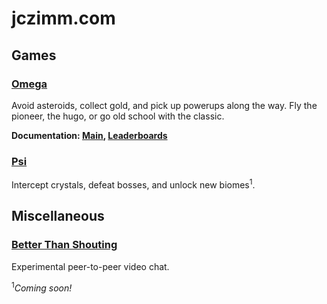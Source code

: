 jczimm.com
================

## Games

### [Omega](http://jczimm.com/omega)
Avoid asteroids, collect gold, and pick up powerups along the way. Fly the pioneer, the hugo, or go old school with the classic.

**Documentation: [Main](http://jczimm.com/docs/omega-main), [Leaderboards](http://jczimm.com/docs/omega-leaderboards)**

### [Psi](http://jczimm.com/psi)
Intercept crystals, defeat bosses, and unlock new biomes<sup>1</sup>.

## Miscellaneous

### [Better Than Shouting](http://jczimm.com/bts)
Experimental peer-to-peer video chat.

<sup>1</sup>_Coming soon!_
